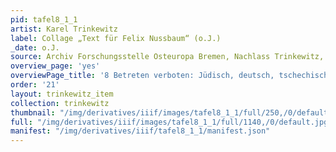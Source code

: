 ```yaml
---
pid: tafel8_1_1
artist: Karel Trinkewitz
label: Collage „Text für Felix Nussbaum“ (o.J.)
_date: o.J.
source: Archiv Forschungsstelle Osteuropa Bremen, Nachlass Trinkewitz, FSO 2–060.
overview_page: 'yes'
overviewPage_title: '8 Betreten verboten: Jüdisch, deutsch, tschechisch?'
order: '21'
layout: trinkewitz_item
collection: trinkewitz
thumbnail: "/img/derivatives/iiif/images/tafel8_1_1/full/250,/0/default.jpg"
full: "/img/derivatives/iiif/images/tafel8_1_1/full/1140,/0/default.jpg"
manifest: "/img/derivatives/iiif/tafel8_1_1/manifest.json"
---
```

